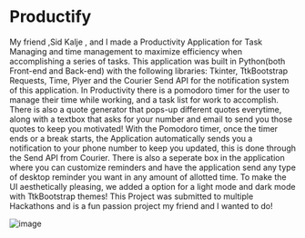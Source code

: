 # Productify

My friend ,Sid Kalje , and I made a Productivity Application for Task Managing and time management to maximize efficiency when accomplishing a series of tasks. This application was built in Python(both Front-end and Back-end) with the following libraries: Tkinter, TtkBootstrap Requests, Time, Plyer and the Courier Send API for the notification system of this application. In Productivity there is a pomodoro timer for the user to manage their time while working, and a task list for work to accomplish. There is also a quote generator that pops-up different quotes everytime, along with a textbox that asks for your number and email to send you those quotes to keep you motivated! With the Pomodoro timer, once the timer ends or a break starts, the Application automatically sends you a notification to your phone number to keep you updated, this is done through the Send API from Courier. There is also a seperate box in the application where you can customize reminders and have the application send any type of desktop reminder you want in any amount of allotted time. To make the UI aesthetically pleasing, we added a option for a light mode and dark mode with TtkBootstrap themes! This Project was submitted to multiple Hackathons and is a fun passion project my friend and I wanted to do! 


![image](https://user-images.githubusercontent.com/112336121/220042520-1421d416-133d-4659-a8f4-36f4d9c0ccad.png)
